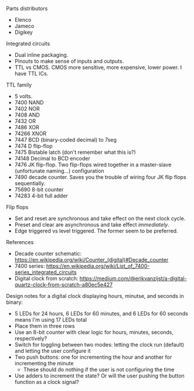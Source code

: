 Parts distributors 
- Elenco
- Jameco
- Digikey

Integrated circuits
- Dual inline packaging.
- Pinouts to make sense of inputs and outputs.
- TTL vs CMOS. CMOS more sensitive, more expensive, lower power. I have TTL ICs.

TTL family
- 5 volts.
- 7400 NAND
- 7402 NOR
- 7408 AND
- 7432 OR
- 7486 XOR
- 74266 XNOR
- 7447 BCD (binary-coded decimal) to 7seg
- 7474 D flip-flop
- 7475 Bistable latch (don't remember what this is?)
- 74148 Decimal to BCD encoder
- 7476 JK flip-flop. Two flip-flops wired together in a master-slave (unfortunate naming...) configuration
- 7490 decade counter. Saves you the trouble of wiring four JK flip flops sequentially.
- 75690 8-bit counter
- 74283 4-bit full adder

Flip flops
- Set and reset are synchronous and take effect on the next clock cycle.
- Preset and clear are asynchronous and take effect _immediately_.
- Edge triggered vs level triggered. The former seem to be preferred.

References
- Decade counter schematic: https://en.wikipedia.org/wiki/Counter_(digital)#Decade_counter
- 7400 series: https://en.wikipedia.org/wiki/List_of_7400-series_integrated_circuits
- Digital clock from scratch: https://medium.com/@erikvanzijst/a-digital-quartz-clock-from-scratch-a80ec5e427

Design notes for a digital clock displaying hours, minutse, and seconds in binary:
- 5 LEDs for 24 hours, 6 LEDs for 60 minutes, and 6 LEDs for 60 seconds means I'm using 17 LEDs total
- Place them in three rows
- Use an 8-bit counter with clear logic for hours, minutes, seconds, respectively?
- Switch for toggling between two modes: letting the clock run (default) and letting the user configure it
- Two push buttons: one for incrementing the hour and another for incrementing the minute
  - These should do nothing if the user is not configuring the time
- Use adders to increment the state? Or will the user pushing the button function as a clock signal?
